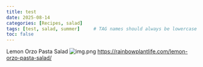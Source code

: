 ```yaml
---
title: test 
date: 2025-08-14
categories: [Recipes, salad]
tags: [test, salad, summer]     # TAG names should always be lowercase
toc: false
---
```

Lemon Orzo Pasta Salad
![img.png](../assets/lib/img.png)
https://rainbowplantlife.com/lemon-orzo-pasta-salad/
